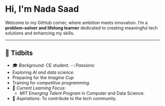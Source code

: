 # Hi, I'm Nada Saad

Welcome to my GitHub corner, where ambition meets innovation. I’m a **problem-solver and lifelong learner** dedicated to creating meaningful tech solutions and enhancing my skills.

---

## 🌟 Tidbits

- 🎓 *Background*: CE student.
-💡*Passions*:
 - Exploring *AI and data science*.
  - Preparing for the *Imagine Cup*
  - Training for *competitive programming*.
- 🧠 *Current Learning Focus*:
  - *MIT Emerging Talent Program* in Computer and Data Science.
- 💪 *Aspirations*: To contribute to the tech community.
